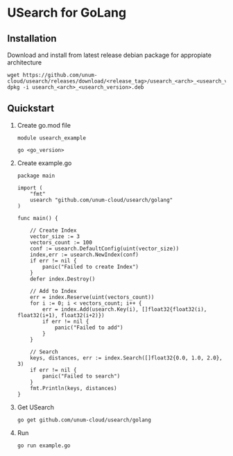 # USearch for GoLang

## Installation
Download and install from latest release debian package for appropiate architecture

	wget https://github.com/unum-cloud/usearch/releases/download/<release_tag>/usearch_<arch>_<usearch_version>.deb
	dpkg -i usearch_<arch>_<usearch_version>.deb
## Quickstart
1. Create go.mod file

	```
	module usearch_example

	go <go_version>
	```

2. Create example.go

	```golang
	package main

	import (
		"fmt"
		usearch "github.com/unum-cloud/usearch/golang"
	)

	func main() {

		// Create Index
		vector_size := 3
		vectors_count := 100
		conf := usearch.DefaultConfig(uint(vector_size))
		index,err := usearch.NewIndex(conf)
		if err != nil {
			panic("Failed to create Index")
		}
		defer index.Destroy()
		
		// Add to Index
		err = index.Reserve(uint(vectors_count))
		for i := 0; i < vectors_count; i++ {
			err = index.Add(usearch.Key(i), []float32{float32(i), float32(i+1), float32(i+2)})
			if err != nil {
				panic("Failed to add")
			}
		}

		// Search
		keys, distances, err := index.Search([]float32{0.0, 1.0, 2.0}, 3)
		if err != nil {
			panic("Failed to search")
		}
		fmt.Println(keys, distances)
	}
	```

3. Get USearch
	```
	go get github.com/unum-cloud/usearch/golang
	```

4. Run

	```
	go run example.go
	```
